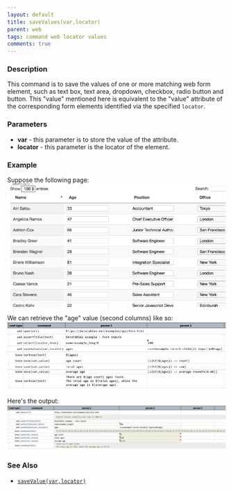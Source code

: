 ```yaml
---
layout: default
title: saveValues(var,locator)
parent: web
tags: command web locator values
comments: true
---
```


### Description
This command is to save the values of one or more matching web form element, such as text box, text area, dropdown, 
checkbox, radio button and button.  This "value" mentioned here is equivalent to the "value" attribute of the 
corresponding form elements identified via the specified `locator`.


### Parameters
- **var** - this parameter is to store the value of the attribute.
- **locator** - this parameter is the locator of the element.


### Example
Suppose the following page:<br/>
![](image/saveValues_03.png)

We can retrieve the "age" value (second columns) like so:<br/>
![](image/saveValues_02.png)

Here's the output:<br/>
![](image/saveValues_01.png)


### See Also
- [`saveValue(var,locator)`](saveValue(var,locator))
